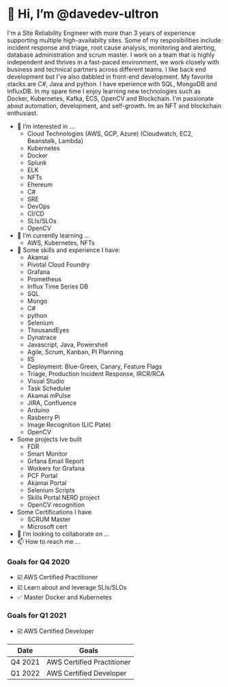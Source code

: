 # 👋 Hi, I’m @davedev-ultron
I'm a Site Reliability Engineer with more than 3 years of experience supporting multiple high-availabilty sites. Some of my resposibilities include incident response and triage, root cause analysis, monitoring and alerting, database administration and scrum master. I work on a team that is highly independent and thrives in a fast-paced environment, we work closely with business and technical partners across different teams. I like back end development but I've also dabbled in front-end development. My favorite stacks are C#, Java and python. I have eperience with SQL, MongoDB and InfluxDB. In my spare time I enjoy learning new technologies such as Docker, Kubernetes, Kafka, ECS, OpenCV and Blockchain. I'm passionate about automation, development, and self-growth. Im an NFT and blockchain enthusiast.

- 👀 I’m interested in ...
  - Cloud Technologies (AWS, GCP, Azure) (Cloudwatch, EC2, Beanstalk, Lambda)
  - Kubernetes
  - Docker
  - Splunk
  - ELK
  - NFTs
  - Ehereum
  - C#
  - SRE
  - DevOps
  - CI/CD
  - SLIs/SLOs
  - OpenCV
- 🌱 I’m currently learning ...
  - AWS, Kubernetes, NFTs
- 💞️ Some skills and experience I have:
  - Akamai
  - Pivotal Cloud Foundry
  - Grafana
  - Prometheus
  - Influx Time Series DB
  - SQL
  - Mongo
  - C#
  - python
  - Selenium
  - ThousandEyes
  - Dynatrace
  - Javascript, Java, Powershell
  - Agile, Scrum, Kanban, PI Planning
  - IIS
  - Deployment: Blue-Green, Canary, Feature Flags
  - Triage, Production Incident Response, IRCR/RCA
  - Visual Studio
  - Task Scheduler
  - Akamai mPulse
  - JIRA, Confluence
  - Arduino
  - Rasberry Pi
  - Image Recognition (LIC Plate)
  - OpenCV
- Some projects Ive built
  - FDR
  - Smart Monitor
  - Grfana Email Report
  - Workers for Grafana
  - PCF Portal
  - Akamai Portal
  - Selenium Scripts
  - Skills Portal NERD project
  - OpenCV recognition
- Some Certifications I have
  - SCRUM Master
  - Microsoft cert
- 💞️ I’m looking to collaborate on ...
- 📫 How to reach me ...

### Goals for Q4 2020
- ☑️ AWS Certified Practitioner
- ☑️ Learn about and leverage SLIs/SLOs
- ✅ Master Docker and Kubernetes
### Goals for Q1 2021
- ☑️ AWS Certified Developer

| Date | Goals |
| --- | --- |
| Q4 2021 | AWS Certified Practitioner|
| Q1 2022 | AWS Certified Developer |

<!---
davedev-ultron/davedev-ultron is a ✨ special ✨ repository because its `README.md` (this file) appears on your GitHub profile.
You can click the Preview link to take a look at your changes.
--->
